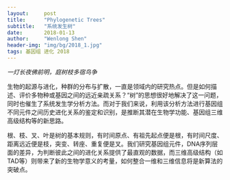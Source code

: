 ```yaml
---
layout:     post
title:      "Phylogenetic Trees"
subtitle:   "系统发生树"
date:       2018-01-13
author:     "Wenlong Shen"
header-img: "img/bg/2018_1.jpg"
tags: 基因组 进化 2018
---
```


<script type="text/javascript" src="https://cdnjs.cloudflare.com/ajax/libs/mathjax/2.7.1/MathJax.js?config=default"></script>

*一灯长夜佛前明，庭树枝多宿鸟争*

生物的起源与进化，种群的分布与扩散，一直是领域内的研究热点。但是如何描述、评价多物种或基因之间的远近亲疏关系？“树”的思想很好地解决了这一问题，同时也催生了系统发生学分析方法。而对于我们来说，利用该分析方法进行基因组不同元件之间历史进化关系的鉴定和识别，是推断其潜在生物学功能、基因组三维高级结构等的新思路。

根、枝、叉、叶是树的基本规则，有时间原点、有祖先起点便是根，有时间尺度、距离远近便是枝，突变、转座、重复便是叉。我们研究基因组元件，DNA序列层面的差异，为判断彼此之间的进化关系提供了最直观的数据，而三维高级结构（如TAD等）则带来了新的生物学意义的考量，如何整合一维和三维信息将是新算法的突破点。
